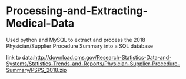 # Processing-and-Extracting-Medical-Data
Used python and MySQL to extract and process the 2018 Physician/Supplier Procedure Summary into a SQL database

link to data:http://download.cms.gov/Research-Statistics-Data-and-Systems/Statistics-Trends-and-Reports/Physician-Supplier-Procedure-Summary/PSPS_2018.zip
